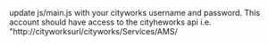 update js/main.js with your cityworks username and password. This account should have access to the cityheworks api i.e. "http://cityworksurl/cityworks/Services/AMS/

